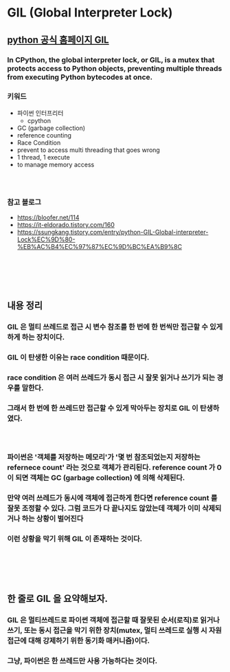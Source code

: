 # GIL (Global Interpreter Lock)
## [python 공식 홈페이지 GIL](https://wiki.python.org/moin/GlobalInterpreterLock)
### In CPython, the global interpreter lock, or GIL, is a mutex that protects access to Python objects, preventing multiple threads from executing Python bytecodes at once.
### 키워드
- 파이썬 인터프리터
  - cpython
- GC (garbage collection)
- reference counting
- Race Condition
- prevent to access multi threading that goes wrong
- 1 thread, 1 execute
- to manage memory access
### <br/>

### 참고 블로그
- https://bloofer.net/114
- https://it-eldorado.tistory.com/160
- https://ssungkang.tistory.com/entry/python-GIL-Global-interpreter-Lock%EC%9D%80-%EB%AC%B4%EC%97%87%EC%9D%BC%EA%B9%8C
### <br/><br/><br/>

## 내용 정리
### GIL 은 멀티 쓰레드로 접근 시 변수 참조를 한 번에 한 번씩만 접근할 수 있게 하게 하는 장치이다.
### GIL 이 탄생한 이유는 race condition 때문이다.
### race condition 은 여러 쓰레드가 동시 접근 시 잘못 읽거나 쓰기가 되는 경우를 말한다.
### 그래서 한 번에 한 쓰레드만 접근할 수 있게 막아두는 장치로 GIL 이 탄생하였다.
### <br/>

### 파이썬은 '객체를 저장하는 메모리'가 '몇 번 참조되었는지 저장하는 refernece count' 라는 것으로 객체가 관리된다. reference count 가 0 이 되면 객체는 GC (garbage collection) 에 의해 삭제된다.
### 만약 여러 쓰레드가 동시에 객체에 접근하게 한다면 reference count 를 잘못 조정할 수 있다. 그럼 코드가 다 끝나지도 않았는데 객체가 이미 삭제되거나 하는 상황이 벌어진다
### 이런 상황을 막기 위해 GIL 이 존재하는 것이다. 
### <br/><br/><br/>

## 한 줄로 GIL 을 요약해보자.
### GIL 은 멀티쓰레드로 파이썬 객체에 접근할 때 잘못된 순서(로직)로 읽거나 쓰기, 또는 동시 접근을 막기 위한 장치(mutex, 멀티 쓰레드로 실행 시 자원 접근에 대해 강제하기 위한 동기화 매커니즘)이다.
### 그냥, 파이썬은 한 쓰레드만 사용 가능하다는 것이다.
